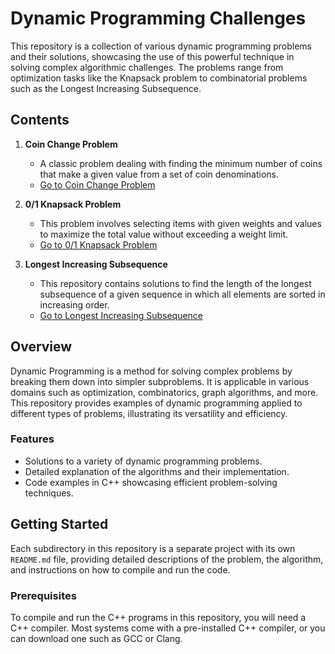 # Dynamic Programming Challenges

This repository is a collection of various dynamic programming problems and their solutions, showcasing the use of this powerful technique in solving complex algorithmic challenges. The problems range from optimization tasks like the Knapsack problem to combinatorial problems such as the Longest Increasing Subsequence.

## Contents

1. **Coin Change Problem**
   - A classic problem dealing with finding the minimum number of coins that make a given value from a set of coin denominations.
   - [Go to Coin Change Problem](Coin%20Change%20Problem/)

2. **0/1 Knapsack Problem**
   - This problem involves selecting items with given weights and values to maximize the total value without exceeding a weight limit.
   - [Go to 0/1 Knapsack Problem](Knapsack/)

3. **Longest Increasing Subsequence**
   - This repository contains solutions to find the length of the longest subsequence of a given sequence in which all elements are sorted in increasing order.
   - [Go to Longest Increasing Subsequence](Longest-Increasing-Subsequence/)

## Overview

Dynamic Programming is a method for solving complex problems by breaking them down into simpler subproblems. It is applicable in various domains such as optimization, combinatorics, graph algorithms, and more. This repository provides examples of dynamic programming applied to different types of problems, illustrating its versatility and efficiency.

### Features

- Solutions to a variety of dynamic programming problems.
- Detailed explanation of the algorithms and their implementation.
- Code examples in C++ showcasing efficient problem-solving techniques.

## Getting Started

Each subdirectory in this repository is a separate project with its own `README.md` file, providing detailed descriptions of the problem, the algorithm, and instructions on how to compile and run the code.

### Prerequisites

To compile and run the C++ programs in this repository, you will need a C++ compiler. Most systems come with a pre-installed C++ compiler, or you can download one such as GCC or Clang.
